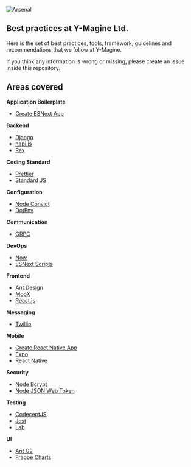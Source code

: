 ![Arsenal](https://user-images.githubusercontent.com/460877/47193145-f9355a80-d383-11e8-9b47-e26ece5b262a.png)

## Best practices at Y-Magine Ltd.
Here is the set of best practices, tools, framework, guidelines and recommendations that we follow at Y-Magine.

If you think any information is wrong or missing, please create an issue inside this repository.

## Areas covered

**Application Boilerplate**
- [Create ESNext App](https://github.com/jimzhan/create-esnext-app)


**Backend**
- [Django](https://www.djangoproject.com/)
- [hapi.js](https://hapijs.com/)
- [Rex](https://github.com/goanywhere/rex)


**Coding Standard**
- [Prettier](https://github.com/prettier/prettier)
- [Standard JS](https://standardjs.com/)


**Configuration**
- [Node Convict](https://github.com/mozilla/node-convict)
- [DotEnv](https://www.npmjs.com/package/dotenv)


**Communication**
- [GRPC](https://grpc.io/)


**DevOps**
- [Now](https://zeit.co/now)
- [ESNext Scripts](https://github.com/jimzhan/esnext-scripts)


**Frontend**
- [Ant.Design](http://ant.design/)
- [MobX](https://github.com/mobxjs/mobx)
- [React.js](https://reactjs.org/)


**Messaging**
- [Twillio](https://www.twilio.com/)


**Mobile**
- [Create React Native App](https://github.com/react-community/create-react-native-app)
- [Expo](https://expo.io/)
- [React Native](https://facebook.github.io/react-native/)


**Security**
- [Node Bcrypt](https://github.com/kelektiv/node.bcrypt.js)
- [Node JSON Web Token](https://github.com/auth0/node-jsonwebtoken)


**Testing**
- [CodeceptJS](https://github.com/Codeception/CodeceptJS)
- [Jest](https://github.com/facebook/jest)
- [Lab](https://github.com/hapijs/lab)


**UI**
- [Ant G2](https://github.com/antvis/g2)
- [Frappe Charts](https://github.com/frappe/charts)
